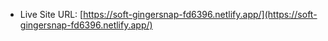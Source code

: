 - Live Site URL: [https://soft-gingersnap-fd6396.netlify.app/](https://soft-gingersnap-fd6396.netlify.app/)